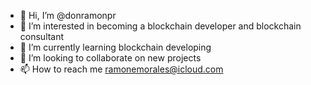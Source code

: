 - 👋 Hi, I’m @donramonpr
- 👀 I’m interested in becoming a blockchain developer and blockchain consultant 
- 🌱 I’m currently learning blockchain developing
- 💞️ I’m looking to collaborate on new projects 
- 📫 How to reach me ramonemorales@icloud.com

<!---
donramonpr/donramonpr is a ✨ special ✨ repository because its `README.md` (this file) appears on your GitHub profile.
You can click the Preview link to take a look at your changes.
--->
